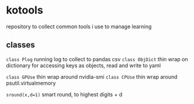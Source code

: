 # kotools
repository to collect common tools i use to manage learning


## classes
`class Plog`        running log to collect to pandas csv
`class ObjDict`    thin wrap on dictionary for accessing keys as objects, read and write to yaml

`class GPUse`       thin wrap around nvidia-smi
`class CPUse`       thin wrap around psutil.virtualmemory

`sround(x,d=1)`     smart round, to highest digits + d